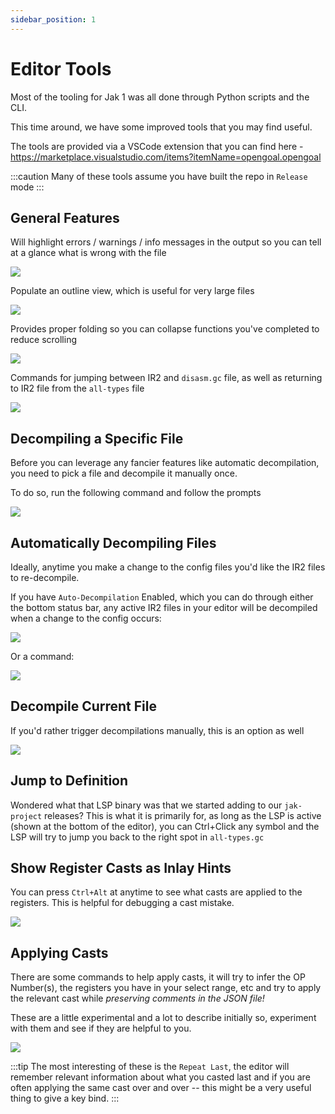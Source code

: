 ```yaml
---
sidebar_position: 1
---
```


# Editor Tools

<!-- TODO - gifs would be nice! -->

Most of the tooling for Jak 1 was all done through Python scripts and the CLI.

This time around, we have some improved tools that you may find useful.

The tools are provided via a VSCode extension that you can find here - https://marketplace.visualstudio.com/items?itemName=opengoal.opengoal

:::caution
Many of these tools assume you have built the repo in `Release` mode
:::

## General Features

Will highlight errors / warnings / info messages in the output so you can tell at a glance what is wrong with the file

![](/docs/developing/decompiling/editor_tools/warn-highlight.png)

Populate an outline view, which is useful for very large files

![](/docs/developing/decompiling/editor_tools/outline.png)

Provides proper folding so you can collapse functions you've completed to reduce scrolling

![](/docs/developing/decompiling/editor_tools/folding.png)

Commands for jumping between IR2 and `disasm.gc` file, as well as returning to IR2 file from the `all-types` file

![](/docs/developing/decompiling/editor_tools/switch-file.png)

## Decompiling a Specific File

Before you can leverage any fancier features like automatic decompilation, you need to pick a file and decompile it manually once.

To do so, run the following command and follow the prompts

![](/docs/developing/decompiling/editor_tools/specific-file.png)

## Automatically Decompiling Files

Ideally, anytime you make a change to the config files you'd like the IR2 files to re-decompile.

If you have `Auto-Decompilation` Enabled, which you can do through either the bottom status bar, any active IR2 files in your editor will be decompiled when a change to the config occurs:

![](/docs/developing/decompiling/editor_tools/auto-decomp-bottom.png)

Or a command:

![](/docs/developing/decompiling/editor_tools/auto-decomp-top.png)

## Decompile Current File

If you'd rather trigger decompilations manually, this is an option as well

![](/docs/developing/decompiling/editor_tools/manual-decomp.png)

## Jump to Definition

Wondered what that LSP binary was that we started adding to our `jak-project` releases?  This is what it is primarily for, as long as the LSP is active (shown at the bottom of the editor), you can Ctrl+Click any symbol and the LSP will try to jump you back to the right spot in `all-types.gc`

## Show Register Casts as Inlay Hints

You can press `Ctrl+Alt` at anytime to see what casts are applied to the registers.  This is helpful for debugging a cast mistake.

![](/docs/developing/decompiling/editor_tools/inlay-hints.png)

## Applying Casts

There are some commands to help apply casts, it will try to infer the OP Number(s), the registers you have in your select range, etc and try to apply the relevant cast while _preserving comments in the JSON file!_

These are a little experimental and a lot to describe initially so, experiment with them and see if they are helpful to you.

![](/docs/developing/decompiling/editor_tools/cast-ops.png)

:::tip
The most interesting of these is the `Repeat Last`, the editor will remember relevant information about what you casted last and if you are often applying the same cast over and over -- this might be a very useful thing to give a key bind.
:::

